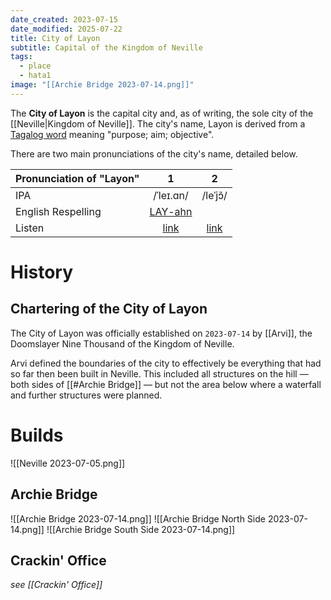 ```yaml
---
date_created: 2023-07-15
date_modified: 2025-07-22
title: City of Layon
subtitle: Capital of the Kingdom of Neville
tags:
  - place
  - hata1
image: "[[Archie Bridge 2023-07-14.png]]"
---
```


The **City of Layon** is the capital city and, as of writing, the sole city of the [[Neville|Kingdom of Neville]]. The city's name, Layon is derived from a [Tagalog word](https://en.wiktionary.org/wiki/layon#Tagalog) meaning "purpose; aim; objective".

There are two main pronunciations of the city's name, detailed below.

| Pronunciation of "Layon" |                                     1                                      |                                    2                                    |
| :----------------------- | :------------------------------------------------------------------------: | :---------------------------------------------------------------------: |
| IPA                      |                                 /ˈleɪ.ɑn/                                  |                                /leˈjɔ̃/                                 |
| English Respelling       | [LAY-ahn](https://en.wikipedia.org/wiki/Help:Pronunciation_respelling_key) |                                                                         |
| Listen                   |   [link](http://ipa-reader.xyz/?text=%CB%88le%C9%AA.%C9%91n&voice=Joey)    | [link](http://ipa-reader.xyz/?text=le%CB%88j%C9%94%CC%83&voice=Mathieu) |

# History

## Chartering of the City of Layon

The City of Layon was officially established on `2023-07-14` by [[Arvi]], the Doomslayer Nine Thousand of the Kingdom of Neville.

Arvi defined the boundaries of the city to effectively be everything that had so far then been built in Neville. This included all structures on the hill — both sides of [[#Archie Bridge]] — but not the area below where a waterfall and further structures were planned.

# Builds

![[Neville 2023-07-05.png]]

## Archie Bridge

![[Archie Bridge 2023-07-14.png]]
![[Archie Bridge North Side 2023-07-14.png]]
![[Archie Bridge South Side 2023-07-14.png]]

## Crackin' Office

*see [[Crackin' Office]]*